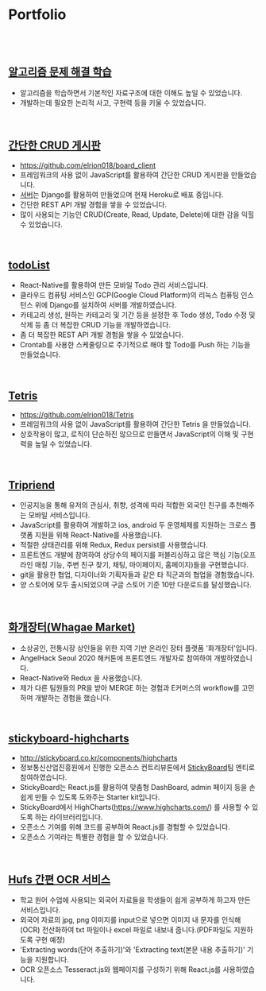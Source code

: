 # Portfolio
<br/>
<br/>

## [알고리즘 문제 해결 학습](https://github.com/elrion018/CS_study)

* 알고리즘을 학습하면서 기본적인 자료구조에 대한 이해도 높일 수 있었습니다.
* 개발하는데 필요한 논리적 사고, 구현력 등을 키울 수 있었습니다. 

<br/>

## [간단한 CRUD 게시판](http://therapeutic-sleep.surge.sh/)

* https://github.com/elrion018/board_client
* 프레임워크의 사용 없이 JavaScript를 활용하여 간단한 CRUD 게시판을 만들었습니다.
* [서버](https://github.com/elrion018/board_server)는 Django를 활용하여 만들었으며 현재 Heroku로 배포 중입니다.
* 간단한 REST API 개발 경험을 쌓을 수 있었습니다.
* 많이 사용되는 기능인 CRUD(Create, Read, Update, Delete)에 대한 감을 익힐 수 있었습니다.


<br/>

## [todoList](https://github.com/elrion018/todoList_client_RN/tree/master)

* React-Native를 활용하여 만든 모바일 Todo 관리 서비스입니다.
* 클라우드 컴퓨팅 서비스인 GCP(Google Cloud Platform)의 리눅스 컴퓨팅 인스턴스 위에 Django를 설치하여 서버를 개발하였습니다.
* 카테고리 생성, 원하는 카테고리 및 기간 등을 설정한 후 Todo 생성, Todo 수정 및 삭제 등 좀 더 복잡한 CRUD 기능을 개발하였습니다.
* 좀 더 복잡한 REST API 개발 경험을 쌓을 수 있었습니다.
* Crontab를 사용한 스케줄링으로 주기적으로 해야 할 Todo를 Push 하는 기능을 만들었습니다.

<br/>

## [Tetris](http://regular-toy.surge.sh/)

* https://github.com/elrion018/Tetris
* 프레임워크의 사용 없이 JavaScript를 활용하여 간단한 Tetris 을 만들었습니다.
* 상호작용이 많고, 로직이 단순하진 않으므로 만들면서 JavaScript의 이해 및 구현력을 높일 수 있었습니다.


<br/>

## [Tripriend](https://play.google.com/store/apps/details?id=application.example.com.tripriend_client&hl=ko)

* 인공지능을 통해 유저의 관심사, 취향, 성격에 따라 적합한 외국인 친구를 추천해주는 모바일 서비스입니다.
* JavaScript를 활용하여 개발하고 ios, android 두 운영체제를 지원하는 크로스 플랫폼 지원을 위해 React-Native를 사용했습니다.
* 적절한 상태관리를 위해 Redux, Redux persist를 사용했습니다.
* 프론트엔드 개발에 참여하여 상당수의 페이지를 퍼블리싱하고 많은 핵심 기능(오프라인 매칭 기능, 주변 친구 찾기, 채팅, 마이페이지, 홈페이지)들을 구현했습니다.
* git을 활용한 협업, 디자이너와 기획자들과 같은 타 직군과의 협업을 경험했습니다.
* 양 스토어에 모두 출시되었으며 구글 스토어 기준 10만 다운로드를 달성했습니다.


<br/>

## [화개장터(Whagae Market)](https://github.com/Decorona/whagae-market-frontend_)

* 소상공인, 전통시장 상인들을 위한 지역 기반 온라인 장터 플랫폼 '화개장터'입니다.
* AngelHack Seoul 2020 해커톤에 프론트엔드 개발자로 참여하여 개발하였습니다.
* React-Native와 Redux 을 사용했습니다.
* 제가 다른 팀원들의 PR을 받아 MERGE 하는 경험과 E커머스의 workflow를 고민하며 개발하는 경험을 했습니다.


<br/>

## [stickyboard-highcharts](https://github.com/soaple/stickyboard-highcharts)

* http://stickyboard.co.kr/components/highcharts
* 정보통신산업진흥원에서 진행한 오픈소스 컨트리뷰톤에서 [StickyBoard](http://stickyboard.co.kr/)팀 멘티로 참여하였습니다.
* StickyBoard는 React.js를 활용하여 맞춤형 DashBoard, admin 페이지 등을 손쉽게 만들 수 있도록 도와주는 Starter kit입니다.
* StickyBoard에서 HighCharts(https://www.highcharts.com/) 를 사용할 수 있도록 하는 라이브러리입니다.
* 오픈소스 기여를 위해 코드를 공부하여 React.js를 경험할 수 있었습니다.
* 오픈소스 기여라는 특별한 경험을 할 수 있었습니다.


<br/>

## [Hufs 간편 OCR 서비스](https://hufsocr.netlify.app/)
* 학교 원어 수업에 사용되는 외국어 자료들을 학생들이 쉽게 공부하게 하고자 만든 서비스입니다.
* 외국어 자료의 jpg, png 이미지를 input으로 넣으면 이미지 내 문자를 인식해(OCR) 전산화하여 txt 파일이나 excel 파일로 내보내 줍니다.(PDF파일도 지원하도록 구현 예정)
* 'Extracting words(단어 추출하기)'와 'Extracting text(본문 내용 추출하기)' 기능을 지원합니다.
* OCR 오픈소스 Tesseract.js와 웹페이지를 구성하기 위해 React.js를 사용하였습니다.

